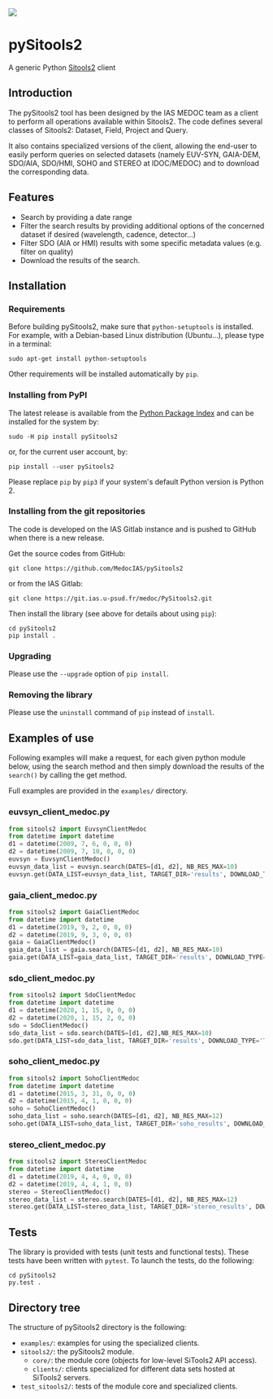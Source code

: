 ![](http://github.com/SITools2/core-v2/raw/dev/workspace/client-public/res/images/logo_01_petiteTaille.png)

# pySitools2

A generic Python [Sitools2](https://github.com/SITools2/SITools2-core) client

## Introduction

The pySitools2 tool has been designed by the IAS MEDOC team as a client 
to perform all operations available within Sitools2. The code defines 
several classes of Sitools2: Dataset, Field, Project and Query.

It also contains specialized versions of the client, allowing the
end-user to easily perform queries on selected datasets (namely EUV-SYN, 
GAIA-DEM, SDO/AIA, SDO/HMI, SOHO and STEREO at IDOC/MEDOC) and to 
download the corresponding data.


## Features

- Search by providing a date range
- Filter the search results by providing additional options of the 
    concerned dataset if desired (wavelength, cadence, detector...)
- Filter SDO (AIA or HMI) results with some specific metadata values 
    (e.g. filter on quality)
- Download the results of the search.


## Installation

### Requirements

Before building pySitools2, make sure that `python-setuptools` is
installed. For example, with a Debian-based Linux distribution 
(Ubuntu...), please type in a terminal:

    sudo apt-get install python-setuptools

Other requirements will be installed automatically by `pip`.


### Installing from PyPI

The latest release is available from the [Python Package Index](https://pypi.org/) 
and can be installed for the system by:

    sudo -H pip install pySitools2

or, for the current user account, by:

    pip install --user pySitools2

Please replace `pip` by `pip3` if your system's default Python version 
is Python 2.


### Installing from the git repositories

The code is developed on the IAS Gitlab instance and is pushed to
GitHub when there is a new release.

Get the source codes from GitHub:

    git clone https://github.com/MedocIAS/pySitools2

or from the IAS Gitlab:

    git clone https://git.ias.u-psud.fr/medoc/PySitools2.git

Then install the library (see above for details about using `pip`):

    cd pySitools2
    pip install .


### Upgrading

Please use the `--upgrade` option of `pip install`.


### Removing the library

Please use the `uninstall` command of `pip` instead of `install`.


## Examples of use

Following examples will make a request, for each given python module 
below, using the search method and then simply download the results of
the `search()` by calling the get method. 

Full examples are provided in the `examples/` directory.

### euvsyn_client_medoc.py

```python
from sitools2 import EuvsynClientMedoc
from datetime import datetime
d1 = datetime(2009, 7, 6, 0, 0, 0)
d2 = datetime(2009, 7, 10, 0, 0, 0)
euvsyn = EuvsynClientMedoc()
euvsyn_data_list = euvsyn.search(DATES=[d1, d2], NB_RES_MAX=10)
euvsyn.get(DATA_LIST=euvsyn_data_list, TARGET_DIR='results', DOWNLOAD_TYPE='TAR')
```
 
### gaia_client_medoc.py

```python
from sitools2 import GaiaClientMedoc
from datetime import datetime
d1 = datetime(2019, 9, 2, 0, 0, 0)
d2 = datetime(2019, 9, 3, 0, 0, 0)
gaia = GaiaClientMedoc()
gaia_data_list = gaia.search(DATES=[d1, d2], NB_RES_MAX=10)
gaia.get(DATA_LIST=gaia_data_list, TARGET_DIR='results', DOWNLOAD_TYPE='TAR')
```

### sdo_client_medoc.py

```python
from sitools2 import SdoClientMedoc
from datetime import datetime
d1 = datetime(2020, 1, 15, 0, 0, 0)
d2 = datetime(2020, 1, 15, 2, 0, 0)
sdo = SdoClientMedoc()
sdo_data_list = sdo.search(DATES=[d1, d2],NB_RES_MAX=10)
sdo.get(DATA_LIST=sdo_data_list, TARGET_DIR='results', DOWNLOAD_TYPE='TAR')
```

### soho_client_medoc.py

```python
from sitools2 import SohoClientMedoc
from datetime import datetime
d1 = datetime(2015, 3, 31, 0, 0, 0)
d2 = datetime(2015, 4, 1, 0, 0, 0)
soho = SohoClientMedoc()
soho_data_list = soho.search(DATES=[d1, d2], NB_RES_MAX=12)
soho.get(DATA_LIST=soho_data_list, TARGET_DIR='soho_results', DOWNLOAD_TYPE='TAR')
```

### stereo_client_medoc.py

```python
from sitools2 import StereoClientMedoc
from datetime import datetime
d1 = datetime(2019, 4, 4, 0, 0, 0)
d2 = datetime(2019, 4, 4, 1, 0, 0)
stereo = StereoClientMedoc()
stereo_data_list = stereo.search(DATES=[d1, d2], NB_RES_MAX=12)
stereo.get(DATA_LIST=stereo_data_list, TARGET_DIR='stereo_results', DOWNLOAD_TYPE='TAR')
```


## Tests
The library is provided with tests (unit tests and functional tests). 
These tests have been written with `pytest`. To launch the tests, do the 
following:

    cd pySitools2
    py.test .
 
## Directory tree

The structure of pySitools2 directory is the following:
* `examples/`: examples for using the specialized clients.
* `sitools2/`: the pySitools2 module.
    * `core/`: the module core (objects for low-level SiTools2 API access).
    * `clients/`: clients specialized for different data sets hosted at SiTools2 servers.
* `test_sitools2/`: tests of the module core and specialized clients.


